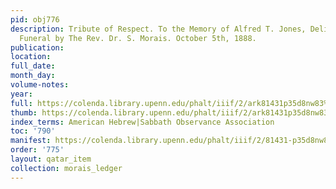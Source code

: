 ```yaml
---
pid: obj776
description: Tribute of Respect. To the Memory of Alfred T. Jones, Delivered at his
  Funeral by The Rev. Dr. S. Morais. October 5th, 1888.
publication:
location:
full_date:
month_day:
volume-notes:
year:
full: https://colenda.library.upenn.edu/phalt/iiif/2/ark81431p35d8nw83%2FSHA256E-s2555199--c71a9d2506c75149162591751c9e412b6d2f0cfd4b1ff9083405b83610ba0951.jpeg/full/3500,/0/default.jpg
thumb: https://colenda.library.upenn.edu/phalt/iiif/2/ark81431p35d8nw83%2FSHA256E-s2555199--c71a9d2506c75149162591751c9e412b6d2f0cfd4b1ff9083405b83610ba0951.jpeg/full/!200,200/0/default.jpg
index_terms: American Hebrew|Sabbath Observance Association
toc: '790'
manifest: https://colenda.library.upenn.edu/phalt/iiif/2/81431-p35d8nw83/manifest
order: '775'
layout: qatar_item
collection: morais_ledger
---
```

